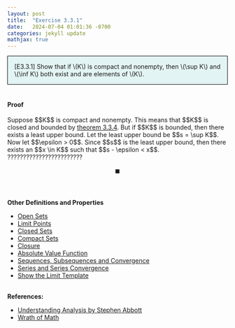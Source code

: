 ```yaml
---
layout: post
title:  "Exercise 3.3.1"
date:   2024-07-04 01:01:36 -0700
categories: jekyll update
mathjax: true
---
```

<div style="background-color: #E3F4F4; padding: 15px 15px 15px 15px; border:1px solid black;">
  [E3.3.1] Show that if \(K\) is compact and nonempty, then \(\sup K\) and \(\inf K\) both exist and are elements of \(K\).
</div>
<br>
<!------------------------------------------------------------------------------------>
<h4><b>Proof</b></h4>
Suppose $$K$$ is compact and nonempty. This means that $$K$$ is closed and bounded by <a href="https://strncat.github.io/jekyll/update/2024/07/02/analysis-sets-compact-theorem.html">theorem 3.3.4</a>. But if $$K$$ is bounded, then there exists a least upper bound. Let the least upper bound be $$s = \sup K$$. Now let $$\epsilon > 0$$. Since $$s$$ is the least upper bound, then there exists an $$x \in K$$ such that $$s - \epsilon < x$$. ????????????????????????


 $$\blacksquare$$
<br>
<br>
<!------------------------------------------------------------------------------------>
<b>Other Definitions and Properties</b>
<ul>
<li><a href="https://strncat.github.io/jekyll/update/2024/06/22/analysis-sets-open.html">Open Sets</a></li>
<li><a href="https://strncat.github.io/jekyll/update/2024/06/24/analysis-sets-limit-points.html">Limit Points</a></li>
<li><a href="https://strncat.github.io/jekyll/update/2024/06/25/analysis-sets-closed.html">Closed Sets</a></li>
<li><a href="https://strncat.github.io/jekyll/update/2024/07/01/analysis-sets-compact.html">Compact Sets</a></li>
<li><a href="https://strncat.github.io/jekyll/update/2024/06/28/analysis-sets-closure.html">Closure</a></li>
<li><a href="https://strncat.github.io/jekyll/update/2024/05/26/analysis-absolute-value-properties.html">Absolute Value Function</a></li>
<li><a href="https://strncat.github.io/jekyll/update/2024/05/21/analysis-seq-definitions.html">Sequences, Subsequences and Convergence</a></li>
<li><a href="https://strncat.github.io/jekyll/update/2024/06/10/analysis-series-definitions.html">Series and Series Convergence</a></li>
<li><a href="https://strncat.github.io/jekyll/update/2024/05/12/analysis-seq-limit-template.html">Show the Limit Template</a></li>
</ul>
<br>
<!------------------------------------------------------------------------------------>
<b>References:</b>
<ul>
<li><a href="https://www.amazon.com/Understanding-Analysis-Undergraduate-Texts-Mathematics/dp/1493927116">Understanding Analysis by Stephen Abbott</a></li>
<li><a href="https://www.youtube.com/watch?v=5N9wNNc0HH4">Wrath of Math</a></li>
</ul>
